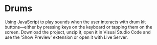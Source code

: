 # Drums
Using JavaScript to play sounds when the user interacts with drum kit buttons—either by pressing keys on the keyboard or tapping them on the screen.
Download the project, unzip it, open it in Visual Studio Code and use the 'Show Preview' extension or open it with Live Server.
